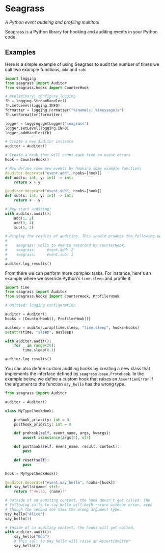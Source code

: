 # Seagrass

*A Python event auditing and profiling multitool*

Seagrass is a Python library for hooking and auditing events in your Python
code.

## Examples

Here is a simple example of using Seagrass to audit the number of times we call
two example functions, `add` and `sub`:

```python
import logging
from seagrass import Auditor
from seagrass.hooks import CounterHook

# Preliminary: configure logging
fh = logging.StreamHandler()
fh.setLevel(logging.INFO)
formatter = logging.Formatter("%(name)s: %(message)s")
fh.setFormatter(formatter)

logger = logging.getLogger("seagrass")
logger.setLevel(logging.INFO)
logger.addHandler(fh)

# Create a new Auditor instance
auditor = Auditor()

# Create a hook that will count each time an event occurs
hook = CounterHook()

# Now define some new events by hooking some example functions
@auditor.decorate("event.add", hooks=[hook])
def add(x: int, y: int) -> int:
    return x + y

@auditor.decorate("event.sub", hooks=[hook])
def sub(x: int, y: int) -> int:
    return x - y

# Now start auditing!
with auditor.audit():
    add(1, 2)
    add(3, 4)
    sub(5, 2)

# Display the results of auditing. This should produce the following output:
#
#    seagrass: Calls to events recorded by CounterHook:
#    seagrass:     event.add: 2
#    seagrass:     event.sub: 1
#
auditor.log_results()
```

From there we can perform more complex tasks. For instance, here's an example
where we override Python's `time.sleep` and profile it:

```python
import time
from seagrass import Auditor
from seagrass.hooks import CounterHook, ProfilerHook

# Omitted: logging configuration

auditor = Auditor()
hooks = [CounterHook(), ProfilerHook()]

ausleep = auditor.wrap(time.sleep, "time.sleep", hooks=hooks)
setattr(time, "sleep", ausleep)

with auditor.audit():
    for _ in range(20):
        time.sleep(0.1)

auditor.log_results()
```

You can also define custom auditing hooks by creating a new class that
implements the interface defined by `seagrass.base.ProtoHook`. In the example
below, we define a custom hook that raises an `AssertionError` if the argument
to the function `say_hello` has the wrong type.

```python
from seagrass import Auditor

auditor = Auditor()

class MyTypeCheckHook:

    prehook_priority: int = 0
    posthook_priority: int = 0

    def prehook(self, event_name, args, kwargs):
        assert isinstance(args[0], str)

    def posthook(self, event_name, result, context):
        pass

    def reset(self):
        pass

hook = MyTypeCheckHook()

@auditor.decorate("event.say_hello", hooks=[hook])
def say_hello(name: str):
    return f"Hello, {name}!"

# Outside of an auditing context, the hook doesn't get called. The
# following calls to say_hello will both return without error, even
# though the second one uses the wrong argument type.
say_hello("Alice")
say_hello(1)

# Inside of an auditing context, the hooks will get called.
with auditor.audit():
    say_hello("Bob")
    # This call to say_hello will raise an AssertionError
    say_hello(2)
```
